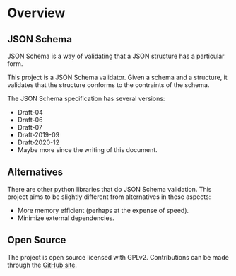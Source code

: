 # Overview

## JSON Schema

JSON Schema is a way of validating that a JSON structure has a particular form. 

This project is a JSON Schema validator.  Given a schema and a structure, it validates that the structure conforms to the contraints of the schema.

The JSON Schema specification has several versions:

 * Draft-04
 * Draft-06
 * Draft-07
 * Draft-2019-09
 * Draft-2020-12
 * Maybe more since the writing of this document.

## Alternatives

There are other python libraries that do JSON Schema validation.  This project aims to be slightly different from alternatives in these aspects:

 * More memory efficient (perhaps at the expense of speed).
 * Minimize external dependencies.

## Open Source

The project is open source licensed with GPLv2.  Contributions can be made through the [GitHub site](https://github.com/pearmaster/jacobs-json-schema). 